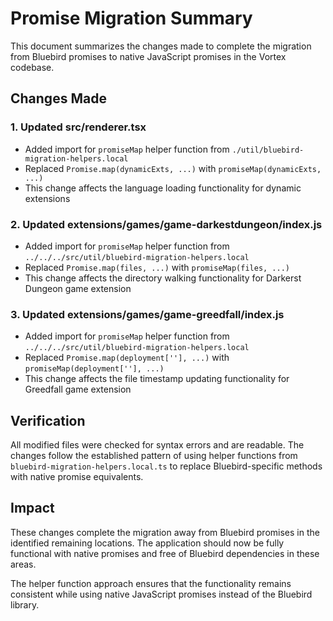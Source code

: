 # Promise Migration Summary

This document summarizes the changes made to complete the migration from Bluebird promises to native JavaScript promises in the Vortex codebase.

## Changes Made

### 1. Updated src/renderer.tsx

- Added import for `promiseMap` helper function from `./util/bluebird-migration-helpers.local`
- Replaced `Promise.map(dynamicExts, ...)` with `promiseMap(dynamicExts, ...)`
- This change affects the language loading functionality for dynamic extensions

### 2. Updated extensions/games/game-darkestdungeon/index.js

- Added import for `promiseMap` helper function from `../../../src/util/bluebird-migration-helpers.local`
- Replaced `Promise.map(files, ...)` with `promiseMap(files, ...)`
- This change affects the directory walking functionality for Darkerst Dungeon game extension

### 3. Updated extensions/games/game-greedfall/index.js

- Added import for `promiseMap` helper function from `../../../src/util/bluebird-migration-helpers.local`
- Replaced `Promise.map(deployment[''], ...)` with `promiseMap(deployment[''], ...)`
- This change affects the file timestamp updating functionality for Greedfall game extension

## Verification

All modified files were checked for syntax errors and are readable. The changes follow the established pattern of using helper functions from `bluebird-migration-helpers.local.ts` to replace Bluebird-specific methods with native promise equivalents.

## Impact

These changes complete the migration away from Bluebird promises in the identified remaining locations. The application should now be fully functional with native promises and free of Bluebird dependencies in these areas.

The helper function approach ensures that the functionality remains consistent while using native JavaScript promises instead of the Bluebird library.